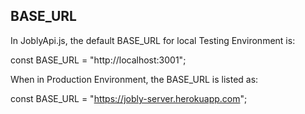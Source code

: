 ## BASE_URL

In JoblyApi.js, the default BASE_URL for local Testing Environment is:

const BASE_URL = "http://localhost:3001";

When in Production Environment, the BASE_URL is listed as:

const BASE_URL = "https://jobly-server.herokuapp.com";